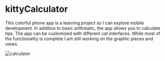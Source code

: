 # kittyCalculator

This colorful phone app is a learning project so I can explore mobile development. In addition to basic arithmatic, the app allows you to calculate tips. The app can be customized with different cat interfaces. While most of the functionality is complete I am still working on the graphic pieces and views.

![calculator](http://www.antoniablair.com/images/calc.png)
